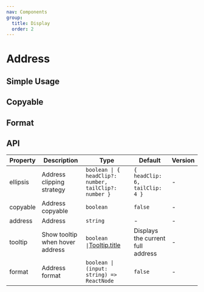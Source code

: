 ```yaml
---
nav: Components
group:
  title: Display
  order: 2
---
```


# Address

## Simple Usage

<code src="./demos/simple.tsx"></code>

## Copyable

<code src="./demos/copyable.tsx"></code>

## Format

<code src="./demos/format.tsx"></code>

## API

| Property | Description | Type | Default | Version |
| --- | --- | --- | --- | --- |
| ellipsis | Address clipping strategy | `boolean \| { headClip?: number, tailClip?: number }` | `{ headClip: 6, tailClip: 4 }` | - |
| copyable | Address copyable | `boolean` | `false` | - |
| address | Address | `string` | - | - |
| tooltip | Show tooltip when hover address | `boolean \|`[Tooltip.title](https://ant.design/components/tooltip-cn#api) | Displays the current full address | - |
| format | Address format | `boolean \| (input: string) => ReactNode` | `false` | - |
